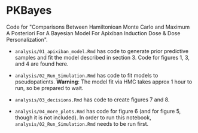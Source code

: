 
# PKBayes


Code for "Comparisons Between Hamiltonioan Monte Carlo and Maximum A Posteriori For A Bayesian Model For Apixiban Induction Dose & Dose Personalization".


* `analysis/01_apixiban_model.Rmd` has code to generate prior predictive samples and fit the model described in section 3.  Code for figures 1, 3, and 4 are found here.

* `analysis/02_Run_Simulation.Rmd` has code to fit models to pseudopatients.  **Warning**: The model fit via HMC takes approx 1 hour to run, so be prepared to wait.

* `analysis/03_decisions.Rmd` has code to create figures 7 and 8.

* `analysis/04_more_plots.Rmd` has code for figure 6 (and for figure 5, though it is not included).  In order to run this notebook, `analysis/02_Run_Simulation.Rmd` needs to be run first.


